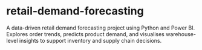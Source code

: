 # retail-demand-forecasting
A data-driven retail demand forecasting project using Python and Power BI. Explores order trends, predicts product demand, and visualises warehouse-level insights to support inventory and supply chain decisions.
